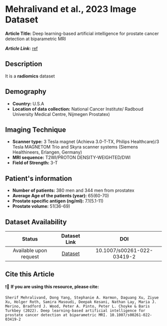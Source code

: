 # **Mehralivand et al., 2023 Image Dataset**
**Article Title:** Deep learning-based artificial intelligence for prostate cancer detection at biparametric MRI

**_Article Link_:** [ref](https://link.springer.com/article/10.1007/s00261-022-03419-2)

## **Description**
It is a **radiomics** dataset

## **Demography**
+ **Country:** U.S.A
+ **Location of data collection:** National Cancer Institute/ Radboud University Medical Centre, Nijmegen Prostatex)

## **Imaging Technique**
+ **Scanner type:** 3 Tesla magnet (Achieva 3.0-T-TX, Philips Healthcare)/3 Tesla MAGNETOM Trio and Skyra scanner systems (Siemens Healthineers, Erlangen, Germany) 
+ **MRI sequence:** T2WI/PROTON DENSITY-WEIGHTED/DWI
+ **Field of Strength:** 3-T

  
## **Patient's information**
+ **Number of patients:** 380 men and 344 men from prostatex
+ **Average Age of the patients (year):** 65(60-70)
+ **Prostate specific antigen (ng/ml):** 7.1(5.1-11)
+ **Prostate volume:** 51(36-69)

## **Dataset Availability**
|**Status**|**Dataset Link**|**DOI**|
|:---:|:---:|:---:|
|Available upon request| [Dataset](https://www.cancerimagingarchive.net/nbia-search/?CollectionCriteria=PROSTATEx)| 10.1007/s00261-022-03419-2

  
## **Cite this Article**

❗🛑 **If you are using this resource, please cite:**

```
Sherif Mehralivand, Dong Yang, Stephanie A. Harmon, Daguang Xu, Ziyue Xu, Holger Roth, Samira Masoudi, Deepak Kesani, Nathan Lay, Maria J. Merino, Bradford J. Wood, Peter A. Pinto, Peter L. Choyke & Baris Turkbey (2022). Deep learning-based artificial intelligence for prostate cancer detection at biparametric MRI. 10.1007/s00261-022-03419-2

```

